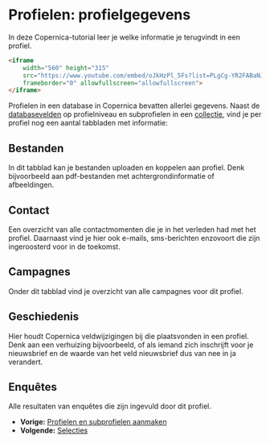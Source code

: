 # Profielen: profielgegevens

In deze Copernica-tutorial leer je welke informatie je terugvindt in een
profiel.

```html
<iframe 
	width="560" height="315" 
	src="https://www.youtube.com/embed/oJkHzPl_5Fs?list=PLgCg-YR2FABaNJPDwzCOUhoCZAzwFPQoj" 
	frameborder="0" allowfullscreen="allowfullscreen">  
</iframe>
```

Profielen in een database in Copernica bevatten allerlei gegevens. Naast
de
[databasevelden](./profiles-adding-database-fields.md)
op profielniveau en subprofielen in een
[collectie](./profiles-adding-collections.md),
vind je per profiel nog een aantal tabbladen met informatie:

## Bestanden

In dit tabblad kan je bestanden uploaden en koppelen aan profiel. Denk
bijvoorbeeld aan pdf-bestanden met achtergrondinformatie of
afbeeldingen.


## Contact

Een overzicht van alle contactmomenten die je in het verleden had met
het profiel. Daarnaast vind je hier ook e-mails, sms-berichten enzovoort
die zijn ingeroosterd voor in de toekomst.


## Campagnes

Onder dit tabblad vind je overzicht van alle campagnes voor dit profiel.


## Geschiedenis

Hier houdt Copernica veldwijzigingen bij die plaatsvonden in een
profiel. Denk aan een verhuizing bijvoorbeeld, of als iemand zich
inschrijft voor je nieuwsbrief en de waarde van het veld nieuwsbrief dus
van nee in ja verandert.


## Enquêtes

Alle resultaten van enquêtes die zijn ingevuld door dit profiel.

-   **Vorige:** [Profielen en subprofielen
    aanmaken](./profiles-adding-profiles-and-subprofiles.md "Profielen: Profielen en subprofielen aanmaken")
-   **Volgende:** [Selecties](./profiles-selections.md "Profielen: Selecties")

